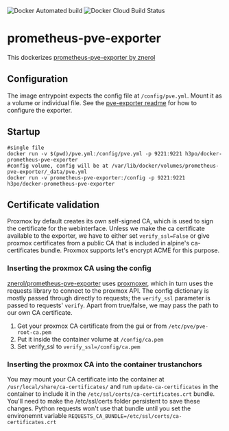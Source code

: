 ![Docker Automated build](https://img.shields.io/docker/automated/h3po/prometheus-pve-exporter) ![Docker Cloud Build Status](https://img.shields.io/docker/cloud/build/h3po/prometheus-pve-exporter)

# prometheus-pve-exporter
This dockerizes [prometheus-pve-exporter by znerol](https://github.com/znerol/prometheus-pve-exporter)

## Configuration
The image entrypoint expects the config file at `/config/pve.yml`. Mount it as a volume or individual file. See the [pve-exporter readme](https://github.com/znerol/prometheus-pve-exporter/blob/master/README.rst) for how to configure the exporter.

## Startup
```
#single file
docker run -v $(pwd)/pve.yml:/config/pve.yml -p 9221:9221 h3po/docker-prometheus-pve-exporter
#config volume, config will be at /var/lib/docker/volumes/prometheus-pve-exporter/_data/pve.yml
docker run -v prometheus-pve-exporter:/config -p 9221:9221 h3po/docker-prometheus-pve-exporter
```
## Certificate validation
Proxmox by default creates its own self-signed CA, which is used to sign the certificate for the webinterface. Unless we make the ca certificate available to the exporter, we have to either set `verify_ssl=False` or give proxmox certificates from a public CA that is included in alpine's ca-certificates bundle. Proxmox supports let's encrypt ACME for this purpose.

### Inserting the proxmox CA using the config
[znerol/prometheus-pve-exporter](https://github.com/znerol/prometheus-pve-exporter) uses [proxmoxer](https://pypi.org/project/proxmoxer/), which in turn uses the requests library to connect to the proxmox API. The config dictionary is mostly passed through directly to requests; the `verify_ssl` parameter is passed to requests' `verify`. Apart from true/false, we may pass the path to our own CA certificate.
1. Get your proxmox CA certificate from the gui or from `/etc/pve/pve-root-ca.pem`
2. Put it inside the container volume at `/config/ca.pem`
3. Set verify_ssl to `verify_ssl=/config/ca.pem`

### Inserting the proxmox CA into the container trustanchors
You may mount your CA certificate into the container at `/usr/local/share/ca-certificates/` and run `update-ca-certificates` in the container to include it in the `/etc/ssl/certs/ca-certificates.crt` bundle. You'll need to make the /etc/ssl/certs folder persistent to save these changes. Python requests won't use that bundle until you set the environemnt variable `REQUESTS_CA_BUNDLE=/etc/ssl/certs/ca-certificates.crt`
